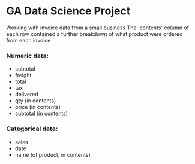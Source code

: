 # GA Data Science Project

Working with invoice data from a small business
The 'contents' column of each row contained a further breakdown of what product were ordered from each invoice 

### Numeric data:
* subtotal
* freight
* total
* tax
* delivered
* qty (in contents)
* price (in contents)
* subtotal (in contents)

### Categorical data:
* sales
* date
* name (of product, in contents)